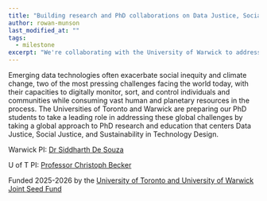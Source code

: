 ```yaml
---
title: "Building research and PhD collaborations on Data Justice, Social Justice, and Sustainability"
author: rowan-munson
last_modified_at: ""
tags:
  - milestone
excerpt: "We're collaborating with the University of Warwick to address the global challenges of social inequity and climate change."
---
```

Emerging data technologies often exacerbate social inequity and climate change, two of the most pressing challenges facing the world today, with their capacities to digitally monitor, sort, and control individuals and communities while consuming vast human and planetary resources in the process. The Universities of Toronto and Warwick are preparing our PhD students to take a leading role in addressing these global challenges by taking a global approach to PhD research and education that centers Data Justice, Social Justice, and Sustainability in Technology Design.

Warwick PI: [Dr Siddharth De Souza](https://warwick.ac.uk/fac/cross_fac/cim/people/siddharth-de-souza/)

U of T PI: [Professor Christoph Becker](https://discover.research.utoronto.ca/21004-christoph-becker)

Funded 2025-2026 by the [University of Toronto and University of Warwick Joint Seed Fund](https://warwick.ac.uk/global/theamericas/torontowarwickjointseedfund/)
